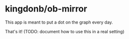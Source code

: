 # kingdonb/ob-mirror

This app is meant to put a dot on the graph every day.

That's it! (TODO: document how to use this in a real setting)
